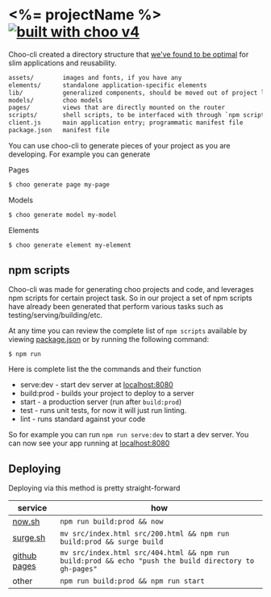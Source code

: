# <%= projectName %> [![built with choo v4](https://img.shields.io/badge/built%20with%20choo-v4-ffc3e4.svg?style=flat-square)](https://github.com/yoshuawuyts/choo)

Choo-cli created a directory structure that [we've found to be optimal](https://github.com/yoshuawuyts/choo-handbook/blob/master/content/guides-designing-for-reusability.md) for slim
applications and reusability.

```txt
assets/        images and fonts, if you have any
elements/      standalone application-specific elements
lib/           generalized components, should be moved out of project later
models/        choo models
pages/         views that are directly mounted on the router
scripts/       shell scripts, to be interfaced with through `npm scripts`
client.js      main application entry; programmatic manifest file
package.json   manifest file
```

You can use choo-cli to generate pieces of your project as you are developing.
For example you can generate

Pages
```bash
$ choo generate page my-page
```

Models
```bash
$ choo generate model my-model
```

Elements
```bash
$ choo generate element my-element
```

## npm scripts

Choo-cli was made for generating choo projects and code, and leverages npm scripts
for certain project task. So in our project a set of npm scripts have already
been generated that perform various tasks such as testing/serving/building/etc.

At any time you can review the complete list of `npm scripts` available by viewing
[package.json](./package.json) or by running the following command:

```
$ npm run
```

Here is complete list the the commands and their function

- serve:dev - start dev server at [localhost:8080](http://localhost:8080)
- build:prod - builds your project to deploy to a server
- start - a production server (run after `build:prod`)
- test - runs unit tests, for now it will just run linting.
- lint - runs standard against your code

So for example you can run `npm run serve:dev` to start a dev server. You can now see your
app running at [localhost:8080](http://localhost:8080)

## Deploying

Deploying via this method is pretty straight-forward

service|how
---|---
[now.sh](https://now.sh)|`npm run build:prod && now`
[surge.sh](https://surge.sh)|`mv src/index.html src/200.html && npm run build:prod && surge build`
[github pages](https://pages.github.io)|`mv src/index.html src/404.html && npm run build:prod && echo "push the build directory to gh-pages"`
other|`npm run build:prod && npm run start`

